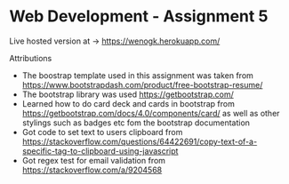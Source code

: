 # Web Development - Assignment 5

Live hosted version at -> https://wenogk.herokuapp.com/

Attributions
- The boostrap template used in this assignment was taken from https://www.bootstrapdash.com/product/free-bootstrap-resume/
- The bootstrap library was used https://getbootstrap.com/
- Learned how to do card deck and cards in bootstrap from https://getbootstrap.com/docs/4.0/components/card/ as well as other stylings such as badges etc fom the bootstrap documentation
- Got code to set text to users clipboard from https://stackoverflow.com/questions/64422691/copy-text-of-a-specific-tag-to-clipboard-using-javascript
- Got regex test for email validation from https://stackoverflow.com/a/9204568

